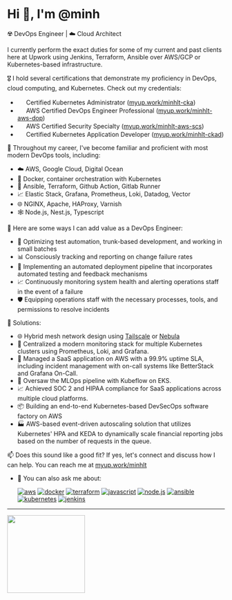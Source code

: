 # Hi 👋, I'm @minh

☢️ DevOps Engineer | ☁️ Cloud Architect

I currently perform the exact duties for some of my current and past clients here at Upwork using Jenkins, Terraform, Ansible over AWS/GCP or Kubernetes-based infrastructure.

🎖 I hold several certifications that demonstrate my proficiency in DevOps, cloud computing, and Kubernetes. Check out my credentials:

- <img src="https://images.credly.com/size/340x340/images/8b8ed108-e77d-4396-ac59-2504583b9d54/cka_from_cncfsite__281_29.png" width="16" height="16"/> Certified Kubernetes Administrator ([myup.work/minhlt-cka](https://myup.work/minhlt-cka))
- <img src="https://images.credly.com/size/340x340/images/bd31ef42-d460-493e-8503-39592aaf0458/image.png" width="16" height="16"/> AWS Certified DevOps Engineer Professional ([myup.work/minhlt-aws-dop](https://myup.work/minhlt-aws-dop))
- <img src="https://images.credly.com/size/340x340/images/53acdae5-d69f-4dda-b650-d02ed7a50dd7/image.png" width="16" height="16"/> AWS Certified Security Specialty ([myup.work/minhlt-aws-scs](https://myup.work/minhlt-aws-scs))
- <img src="https://images.credly.com/size/340x340/images/f88d800c-5261-45c6-9515-0458e31c3e16/ckad_from_cncfsite.png" width="16" height="16"/> Certified Kubernetes Application Developer ([myup.work/minhlt-ckad](https://myup.work/minhlt-ckad))

🧰 Throughout my career, I've become familiar and proficient with most modern DevOps tools, including:

- ☁️ AWS, Google Cloud, Digital Ocean
- 🐳 Docker, container orchestration with Kubernetes
- 🔧 Ansible, Terraform, Github Action, Gitlab Runner
- 📈 Elastic Stack, Grafana, Prometheus, Loki, Datadog, Vector
- 🌐 NGINX, Apache, HAProxy, Varnish
- 🕸️ Node.js, Nest.js, Typescript

🚀 Here are some ways I can add value as a DevOps Engineer:

- 🚀 Optimizing test automation, trunk-based development, and working in small batches
- 📊 Consciously tracking and reporting on change failure rates
- 🚀 Implementing an automated deployment pipeline that incorporates automated testing and feedback mechanisms
- 📈 Continuously monitoring system health and alerting operations staff in the event of a failure
- 🛡️ Equipping operations staff with the necessary processes, tools, and permissions to resolve incidents

🚀 Solutions:
- 🌐 Hybrid mesh network design using [Tailscale](https://tailscale.com/) or [Nebula](https://www.defined.net/)
- 🚀 Centralized a modern monitoring stack for multiple Kubernetes clusters using Prometheus, Loki, and Grafana.
- 🎥 Managed a SaaS application on AWS with a 99.9% uptime SLA, including incident management with on-call systems like BetterStack and Grafana On-Call.
- 🔧 Oversaw the MLOps pipeline with Kubeflow on EKS.
- 📈 Achieved SOC 2 and HIPAA compliance for SaaS applications across multiple cloud platforms.
- 📦 Building an end-to-end Kubernetes-based DevSecOps software factory on AWS
- 🏭 AWS-based event-driven autoscaling solution that utilizes Kubernetes' HPA and KEDA to dynamically scale financial reporting jobs based on the number of requests in the queue.

📫 Does this sound like a good fit? If yes, let's connect and discuss how I can help. You can reach me at [myup.work/minhlt](https://myup.work/minhlt)
- 💬 You can also ask me about:

  [![aws](https://img.shields.io/badge/-aws-orange?logo=amazonaws)](https://aws.amazon.com/)
  [![docker](https://img.shields.io/badge/-docker-blue?logo=docker)](https://docker.com/)
  [![terraform](https://img.shields.io/badge/-terraform-blueviolet?logo=terraform)](https://terraform.io/)
  [![javascript](https://img.shields.io/badge/-javascript-yellow?logo=javascript)](https://www.javascript.com/)
  [![node.js](https://img.shields.io/badge/-node.js-green?logo=nodedotjs)](https://www.nodejs.org/)
  [![ansible](https://img.shields.io/badge/-ansible-000000?logo=ansible)](https://www.ansible.com/)
  [![kubernetes](https://img.shields.io/badge/-kubernetes-326CE5?logo=kubernetes)](https://kubernetes.io/)
  [![jenkins](https://img.shields.io/badge/-jenkins-D24939?logo=jenkins)](https://www.jenkins.io/)

---

<div>
  <a href="https://github.com/luuthanhminh">
  <img height="180em" src="https://github-readme-stats.vercel.app/api/top-langs/?username=luuthanhminh&layout=compact&langs_count=6"/>
</div>
